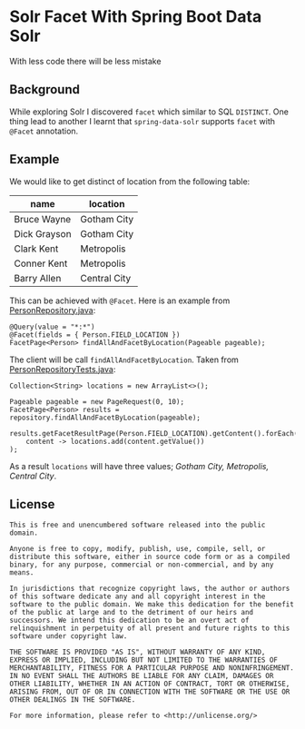 # Solr Facet With Spring Boot Data Solr
With less code there will be less mistake

## Background
While exploring Solr I discovered `facet` which similar to SQL `DISTINCT`. One thing lead to another I learnt that `spring-data-solr` supports `facet` with `@Facet` annotation.

## Example
We would like to get distinct of location from the following table:

name         | location
-------------|-------------
Bruce Wayne  | Gotham City
Dick Grayson | Gotham City
Clark Kent   | Metropolis
Conner Kent  | Metropolis
Barry Allen  | Central City

This can be achieved with `@Facet`. Here is an example from [PersonRepository.java](src/main/java/my/zin/rashidi/data/solr/domain/PersonRepository.java):

```
@Query(value = "*:*")
@Facet(fields = { Person.FIELD_LOCATION })
FacetPage<Person> findAllAndFacetByLocation(Pageable pageable);
```

The client will be call `findAllAndFacetByLocation`. Taken from [PersonRepositoryTests.java](src/test/java/my/zin/rashidi/data/solr/domain/PersonRepositoryTests.java):

```
Collection<String> locations = new ArrayList<>();

Pageable pageable = new PageRequest(0, 10);
FacetPage<Person> results = repository.findAllAndFacetByLocation(pageable);

results.getFacetResultPage(Person.FIELD_LOCATION).getContent().forEach(
    content -> locations.add(content.getValue())
);
```

As a result `locations` will have three values; _Gotham City, Metropolis, Central City_.

## License
```
This is free and unencumbered software released into the public domain.

Anyone is free to copy, modify, publish, use, compile, sell, or
distribute this software, either in source code form or as a compiled
binary, for any purpose, commercial or non-commercial, and by any
means.

In jurisdictions that recognize copyright laws, the author or authors
of this software dedicate any and all copyright interest in the
software to the public domain. We make this dedication for the benefit
of the public at large and to the detriment of our heirs and
successors. We intend this dedication to be an overt act of
relinquishment in perpetuity of all present and future rights to this
software under copyright law.

THE SOFTWARE IS PROVIDED "AS IS", WITHOUT WARRANTY OF ANY KIND,
EXPRESS OR IMPLIED, INCLUDING BUT NOT LIMITED TO THE WARRANTIES OF
MERCHANTABILITY, FITNESS FOR A PARTICULAR PURPOSE AND NONINFRINGEMENT.
IN NO EVENT SHALL THE AUTHORS BE LIABLE FOR ANY CLAIM, DAMAGES OR
OTHER LIABILITY, WHETHER IN AN ACTION OF CONTRACT, TORT OR OTHERWISE,
ARISING FROM, OUT OF OR IN CONNECTION WITH THE SOFTWARE OR THE USE OR
OTHER DEALINGS IN THE SOFTWARE.

For more information, please refer to <http://unlicense.org/>
```

